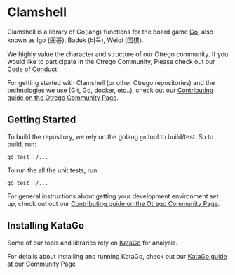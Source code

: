 # Clamshell

Clamshell is a library of Go(lang) functions for the board game <a
href="https://en.wikipedia.org/wiki/Go_(game)">Go</a>, also known as Igo
(囲碁), Baduk (바둑), Weiqi (围棋).

We highly value the character and structure of our Otrego community. If you
would like to participate in the Otrego Community, Please check out our [Code
of Conduct](CODE_OF_CONDUCT.md)

For getting started with Clamshell (or other Otrego repositories) and the
technologies we use (Git, Go, docker, etc..), check out our [Contributing guide
on the Otrego Community
Page](https://github.com/otrego/community/blob/master/CONTRIBUTING.md).

## Getting Started

To build the repository, we rely on the golang `go` tool to build/test. So to
build, run:

```shell
go test ./...
```

To run the all the unit tests, run:

```shell
go test ./...
```

For general instructions about getting your development environment set up,
check out out our [Contributing guide on the Otrego Community
Page](https://github.com/otrego/community/blob/master/CONTRIBUTING.md).

## Installing KataGo

Some of our tools and libraries rely on
[KataGo](https://github.com/lightvector/KataGo) for analysis.

For details about installing and running KataGo, check out our [KataGo guide at
our Community Page](https://github.com/otrego/community/blob/master/katago.md)
